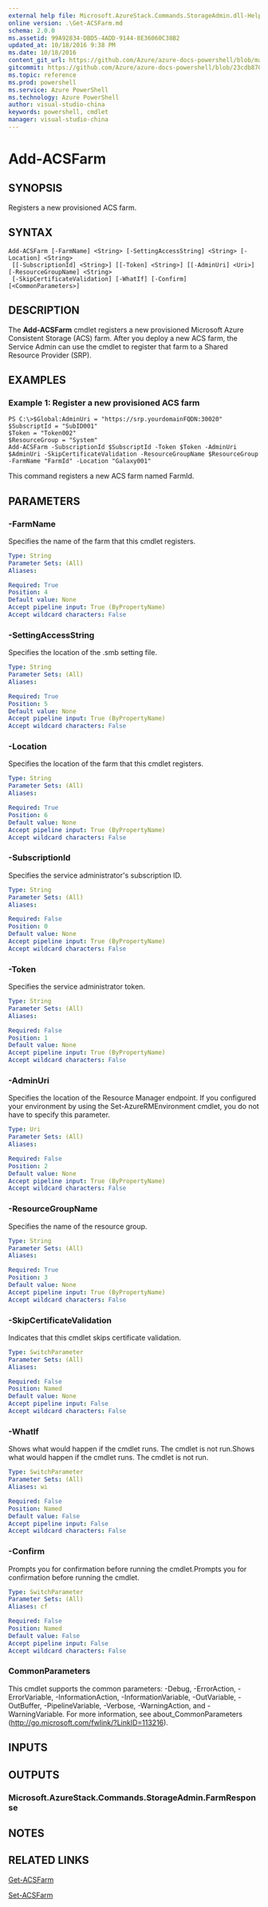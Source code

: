 ```yaml
---
external help file: Microsoft.AzureStack.Commands.StorageAdmin.dll-Help.xml
online version: .\Get-ACSFarm.md
schema: 2.0.0
ms.assetid: 99A92834-DBD5-4ADD-9144-8E36060C38B2
updated_at: 10/18/2016 9:38 PM
ms.date: 10/18/2016
content_git_url: https://github.com/Azure/azure-docs-powershell/blob/master/azureps-cmdlets-docs/ResourceManager/AzureRM.AzureStackStorage/v0.10.0/Add-ACSFarm.md
gitcommit: https://github.com/Azure/azure-docs-powershell/blob/23cdb8705d4ab9807c0e21b238f3b134a7d49c7d/azureps-cmdlets-docs/ResourceManager/AzureRM.AzureStackStorage/v0.10.0/Add-ACSFarm.md
ms.topic: reference
ms.prod: powershell
ms.service: Azure PowerShell
ms.technology: Azure PowerShell
author: visual-studio-china
keywords: powershell, cmdlet
manager: visual-studio-china
---
```


# Add-ACSFarm

## SYNOPSIS
Registers a new provisioned ACS farm.

## SYNTAX

```
Add-ACSFarm [-FarmName] <String> [-SettingAccessString] <String> [-Location] <String>
 [[-SubscriptionId] <String>] [[-Token] <String>] [[-AdminUri] <Uri>] [-ResourceGroupName] <String>
 [-SkipCertificateValidation] [-WhatIf] [-Confirm] [<CommonParameters>]
```

## DESCRIPTION
The **Add-ACSFarm** cmdlet registers a new provisioned Microsoft Azure Consistent Storage (ACS) farm.
After you deploy a new ACS farm, the Service Admin can use the cmdlet to register that farm to a Shared Resource Provider (SRP).

## EXAMPLES

### Example 1: Register a new provisioned ACS farm
```
PS C:\>$Global:AdminUri = "https://srp.yourdomainFQDN:30020"
$SubscriptId = "SubID001"
$Token = "Token002"
$ResourceGroup = "System"
Add-ACSFarm -SubscriptionId $SubscriptId -Token $Token -AdminUri $AdminUri -SkipCertificateValidation -ResourceGroupName $ResourceGroup -FarmName "FarmId" -Location "Galaxy001"
```

This command registers a new ACS farm named FarmId.

## PARAMETERS

### -FarmName
Specifies the name of the farm that this cmdlet registers.

```yaml
Type: String
Parameter Sets: (All)
Aliases: 

Required: True
Position: 4
Default value: None
Accept pipeline input: True (ByPropertyName)
Accept wildcard characters: False
```

### -SettingAccessString
Specifies the location of the .smb setting file.

```yaml
Type: String
Parameter Sets: (All)
Aliases: 

Required: True
Position: 5
Default value: None
Accept pipeline input: True (ByPropertyName)
Accept wildcard characters: False
```

### -Location
Specifies the location of the farm that this cmdlet registers.

```yaml
Type: String
Parameter Sets: (All)
Aliases: 

Required: True
Position: 6
Default value: None
Accept pipeline input: True (ByPropertyName)
Accept wildcard characters: False
```

### -SubscriptionId
Specifies the service administrator's subscription ID.

```yaml
Type: String
Parameter Sets: (All)
Aliases: 

Required: False
Position: 0
Default value: None
Accept pipeline input: True (ByPropertyName)
Accept wildcard characters: False
```

### -Token
Specifies the service administrator token.

```yaml
Type: String
Parameter Sets: (All)
Aliases: 

Required: False
Position: 1
Default value: None
Accept pipeline input: True (ByPropertyName)
Accept wildcard characters: False
```

### -AdminUri
Specifies the location of the Resource Manager endpoint.
If you configured your environment by using the Set-AzureRMEnvironment cmdlet, you do not have to specify this parameter.

```yaml
Type: Uri
Parameter Sets: (All)
Aliases: 

Required: False
Position: 2
Default value: None
Accept pipeline input: True (ByPropertyName)
Accept wildcard characters: False
```

### -ResourceGroupName
Specifies the name of the resource group.

```yaml
Type: String
Parameter Sets: (All)
Aliases: 

Required: True
Position: 3
Default value: None
Accept pipeline input: True (ByPropertyName)
Accept wildcard characters: False
```

### -SkipCertificateValidation
Indicates that this cmdlet skips certificate validation.

```yaml
Type: SwitchParameter
Parameter Sets: (All)
Aliases: 

Required: False
Position: Named
Default value: None
Accept pipeline input: False
Accept wildcard characters: False
```

### -WhatIf
Shows what would happen if the cmdlet runs.
The cmdlet is not run.Shows what would happen if the cmdlet runs.
The cmdlet is not run.

```yaml
Type: SwitchParameter
Parameter Sets: (All)
Aliases: wi

Required: False
Position: Named
Default value: False
Accept pipeline input: False
Accept wildcard characters: False
```

### -Confirm
Prompts you for confirmation before running the cmdlet.Prompts you for confirmation before running the cmdlet.

```yaml
Type: SwitchParameter
Parameter Sets: (All)
Aliases: cf

Required: False
Position: Named
Default value: False
Accept pipeline input: False
Accept wildcard characters: False
```

### CommonParameters
This cmdlet supports the common parameters: -Debug, -ErrorAction, -ErrorVariable, -InformationAction, -InformationVariable, -OutVariable, -OutBuffer, -PipelineVariable, -Verbose, -WarningAction, and -WarningVariable. For more information, see about_CommonParameters (http://go.microsoft.com/fwlink/?LinkID=113216).

## INPUTS

## OUTPUTS

### Microsoft.AzureStack.Commands.StorageAdmin.FarmResponse

## NOTES

## RELATED LINKS

[Get-ACSFarm](.\Get-ACSFarm.md)

[Set-ACSFarm](.\Set-ACSFarm.md)


